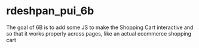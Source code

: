 # rdeshpan_pui_6b
The goal of 6B is to add some JS to make the Shopping Cart interactive and so that it works properly across pages, like an actual ecommerce shopping cart 

